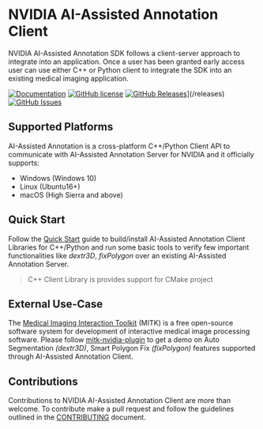# NVIDIA AI-Assisted Annotation Client
NVIDIA AI-Assisted Annotation SDK follows a client-server approach to integrate into an application.  Once a user has been granted early access user can use either C++ or Python client to integrate the SDK into an existing medical imaging application.

[![Documentation](https://img.shields.io/badge/NVIDIA-documentation-brightgreen.svg)](https://docs.nvidia.com/deeplearning/sdk/ai-assisted-annotation-client-guide)
[![GitHub license](https://img.shields.io/badge/license-BSD3-blue.svg)](/LICENSE)
[![GitHub Releases](https://img.shields.io/github/release/NVIDIA/ai-assisted-annotation-client.svg)](https://img.shields.io/github/release/NVIDIA/ai-assisted-annotation-client.svg)](/releases)
[![GitHub Issues](https://img.shields.io/github/issues/NVIDIA/ai-assisted-annotation-client.svg)](/issues)

## Supported Platforms
AI-Assisted Annotation is a cross-platform C++/Python Client API to communicate with AI-Assisted Annotation Server for NVIDIA and it officially supports:
 - Windows (Windows 10)
 - Linux (Ubuntu16+)
 - macOS (High Sierra and above)

## Quick Start
Follow the [Quick Start](https://docs.nvidia.com/deeplearning/sdk/ai-assisted-annotation-client-guide/quickstart.html) guide to build/install AI-Assisted Annotation Client Libraries for C++/Python and run some basic tools to verify few important functionalities like *dextr3D*, *fixPolygon* over an existing AI-Assisted Annotation Server.

>C++ Client Library is provides support for CMake project

## External Use-Case
The [Medical Imaging Interaction Toolkit](http://mitk.org/wiki/MITK) (MITK) is a free open-source software system for development of interactive medical image processing software.
Please follow [mitk-nvidia-plugin](https://github.com/NVIDIA/mitk-nvidia-plugin) to get a demo on Auto Segmentation *(dextr3D)*, Smart Polygon Fix *(fixPolygon)* features supported through AI-Assisted Annotation Client.

## Contributions
Contributions to NVIDIA AI-Assisted Annotation Client are more than welcome. To contribute make a pull request and follow the guidelines outlined in the [CONTRIBUTING](/CONTRIBUTING.md) document.
